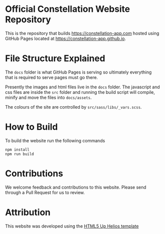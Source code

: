 # Official Constellation Website Repository

This is the repository that builds https://constellation-app.com hosted
using GitHub Pages located at https://constellation-app.github.io.

# File Structure Explained

The `docs` folder is what GitHub Pages is serving so ultimately
everything that is required to serve pages must go there.

Presently the images and html files live in the `docs` folder. The
javascript and css files are inside the `src` folder and running the
build script will compile, minify and move the files into `docs/assets`.

The colours of the site are controlled by `src/sass/libs/_vars.scss`.

# How to Build

To build the website run the following commands

    npm install
    npm run build

# Contributions

We welcome feedback and contributions to this website. Please send
through a Pull Request for us to review.

# Attribution

This website was developed using the [HTML5 Up Helios
template](https://html5up.net/helios)
